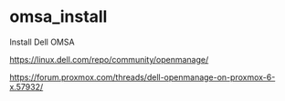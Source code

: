 # omsa_install
Install Dell OMSA


https://linux.dell.com/repo/community/openmanage/

https://forum.proxmox.com/threads/dell-openmanage-on-proxmox-6-x.57932/
